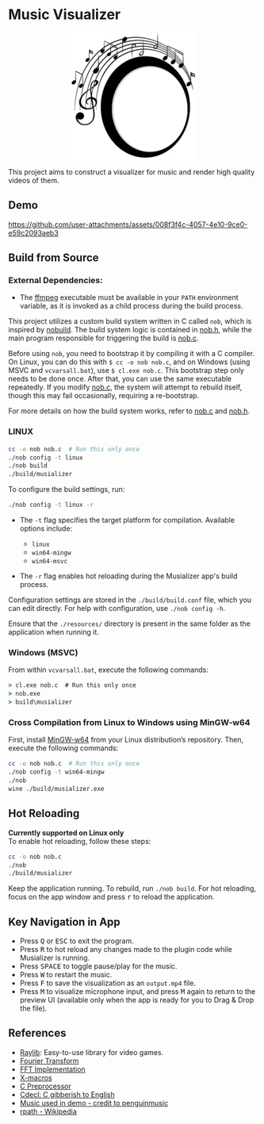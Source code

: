 # Music Visualizer

<p align=center>
  <img src="./resources/logo/logo-256.png">
</p>

This project aims to construct a visualizer for music and render high quality videos of them. 

## Demo 
https://github.com/user-attachments/assets/008f3f4c-4057-4e10-9ce0-e59c2093aeb3

## Build from Source

### External Dependencies:
- The [ffmpeg](https://ffmpeg.org/) executable must be available in your `PATH` environment variable, as it is invoked as a child process during the build process.

This project utilizes a custom build system written in C called `nob`, which is inspired by [nobuild](https://github.com/tsoding/nobuild). The build system logic is contained in [nob.h](./src/nob.h), while the main program responsible for triggering the build is [nob.c](./nob.c).

Before using `nob`, you need to bootstrap it by compiling it with a C compiler. On Linux, you can do this with `$ cc -o nob nob.c`, and on Windows (using MSVC and `vcvarsall.bat`), use `$ cl.exe nob.c`. This bootstrap step only needs to be done once. After that, you can use the same executable repeatedly. If you modify [nob.c](./nob.c), the system will attempt to rebuild itself, though this may fail occasionally, requiring a re-bootstrap.

For more details on how the build system works, refer to [nob.c](./nob.c) and [nob.h](./nob.h).

### LINUX
```bash
cc -o nob nob.c  # Run this only once
./nob config -t linux
./nob build
./build/musializer
```

To configure the build settings, run:

```bash
./nob config -t linux -r
```

- The `-t` flag specifies the target platform for compilation. Available options include:
  - `linux`
  - `win64-mingw`
  - `win64-msvc`

- The `-r` flag enables hot reloading during the Musializer app's build process.

Configuration settings are stored in the `./build/build.conf` file, which you can edit directly. For help with configuration, use `./nob config -h`.

Ensure that the `./resources/` directory is present in the same folder as the application when running it.

### Windows (MSVC)
From within `vcvarsall.bat`, execute the following commands:

```cmd
> cl.exe nob.c  # Run this only once
> nob.exe
> build\musializer
```

### Cross Compilation from Linux to Windows using MinGW-w64
First, install [MinGW-w64](https://www.mingw-w64.org/) from your Linux distribution’s repository. Then, execute the following commands:

```bash
cc -o nob nob.c  # Run this only once
./nob config -t win64-mingw
./nob
wine ./build/musializer.exe
```

## Hot Reloading
**Currently supported on Linux only**  
To enable hot reloading, follow these steps:

```bash
cc -o nob nob.c
./nob
./build/musializer
```

Keep the application running. To rebuild, run `./nob build`. For hot reloading, focus on the app window and press <kbd>r</kbd> to reload the application.

## Key Navigation in App

- Press <kbd>Q</kbd> or <kbd>ESC</kbd> to exit the program.
- Press <kbd>R</kbd> to hot reload any changes made to the plugin code while Musializer is running.
- Press <kbd>SPACE</kbd> to toggle pause/play for the music.
- Press <kbd>W</kbd> to restart the music.
- Press <kbd>F</kbd> to save the visualization as an `output.mp4` file.
- Press <kbd>M</kbd> to visualize microphone input, and press <kbd>M</kbd> again to return to the preview UI (available only when the app is ready for you to Drag & Drop the file).

## References

- [Raylib](https://www.raylib.com/): Easy-to-use library for video games.
- [Fourier Transform](https://github.com/realsanjeev/Music-gerne-classification-using-deep-learning/wiki/Fourier-Transform)
- [FFT Implementation](https://rosettacode.org/wiki/Fast_Fourier_transform#Python)
- [X-macros](https://en.wikipedia.org/wiki/X_macro)
- [C Preprocessor](https://en.wikipedia.org/wiki/C_preprocessor)
- [Cdecl: C gibberish to English](https://cdecl.org/?q=float+%28*fs%29%5B2%5D)
- [Music used in demo - credit to penguinmusic](https://pixabay.com/music/future-bass-powerful-beat-121791/)
- [rpath - Wikipedia](https://en.wikipedia.org/wiki/Rpath)
